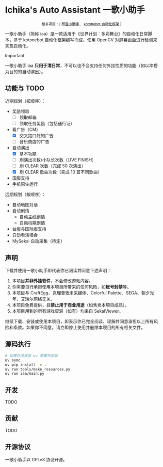 # Ichika's Auto Assistant 一歌小助手
<small><center>相关项目：[ 
    <a href="https://github.com/XcantloadX/kotones-auto-assistant">琴音小助手</a>、
    <a href="https://github.com/XcantloadX/kotonebot">kotonebot 自动化框架</a>
]
</center></small>


一歌小助手（简称 iaa）是一款适用于《世界计划：多彩舞台》的自动化日常脚本，基于 kotonebot 自动化框架编写而成，使用 OpenCV 对屏幕画面进行检测来实现自动化。

> [!IMPORTANT]  
> 一歌小助手 iaa **只用于清日常**，不可以也不会支持任何外挂性质的功能（如以冲榜为目的的自动演出）。

## 功能与 TODO
近期规划（按顺序）：
* 奖励领取
    - [ ] 领取邮箱
    - [ ] 领取任务奖励（包括通行证）
* 看广告（CM）
    - [x] 交叉路口处的广告
    - [ ] 音乐商店的广告
* 自动演出
    - [x] 基本功能
    - [ ] 刷演出次数/小队长次数（LIVE FINISH）
    - [ ] 刷 CLEAR 次数（完成 50 次演出）
    - [x] 刷 CLEAR 歌曲次数（完成 10 首不同歌曲）
* 国服支持
* 手机原生运行


远期规划（按顺序）：
* 自动地图对话
* 自动剧情
    * 自动主线剧情
    * 自动档期剧情
* 台服与国际服支持
* 自动看演唱会
* MySekai 自动采集（待定）

## 声明
下载并使用一歌小助手即代表你已阅读并同意下述声明：
1. 本项目**并非外挂软件**，不会修改游戏内容。
2. 你需要自行承担使用本项目所带来的任何风险，如**账号封禁**等。
3. 本项目与 CraftEgg、克理普敦未来媒体、Colorful Palette、SEGA、朝夕光年、艾瑞尔网络无关。
4. 本项目免费提供，且**禁止用于商业用途**（如售卖本项目成品）。
5. 本项目用到的所有游戏资源（如有）均来自 SekaiViewer。

继续下载、安装或使用本项目，即表示你已完全阅读、理解并同意承担以上所有风险和条款。如果你不同意，请立即停止使用并删除本项目的所有相关文件。

## 源码执行
```bash
# 如果你没安装 uv 需要先安装
uv sync
uv pip install -e .
uv run tools/make_resources.py
uv run iaa/main.py
```

## 开发
TODO

## 贡献
TODO

## 开源协议
一歌小助手以 GPLv3 协议开源。
